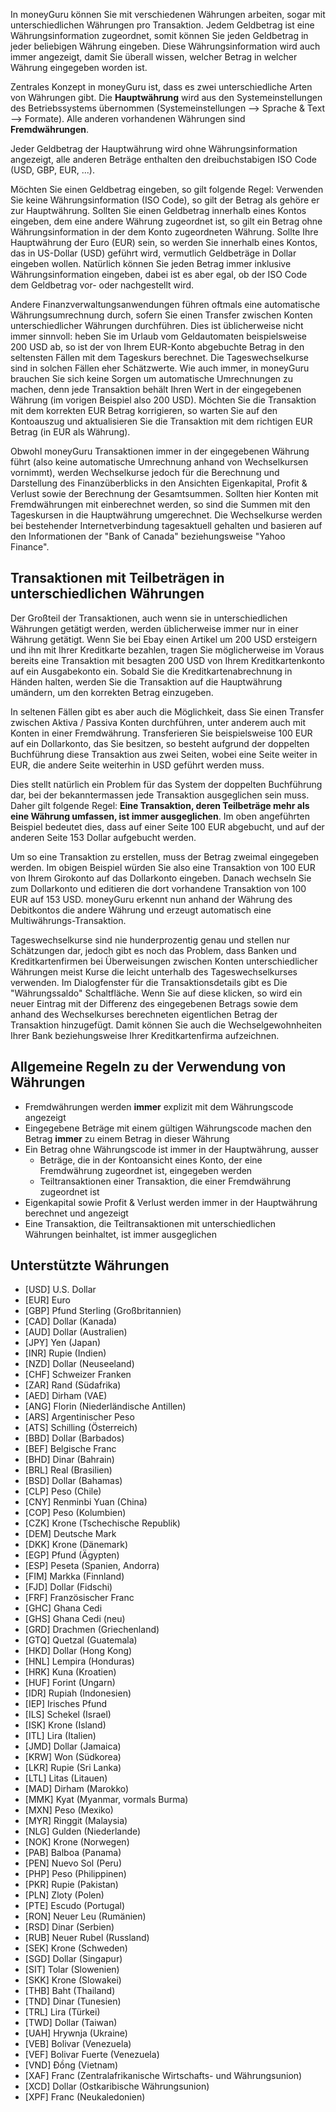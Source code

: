 In moneyGuru können Sie mit verschiedenen Währungen arbeiten, sogar mit unterschiedlichen Währungen pro Transaktion. Jedem Geldbetrag ist eine Währungsinformation zugeordnet, somit können Sie jeden Geldbetrag in jeder beliebigen Währung eingeben. Diese Währungsinformation wird auch immer angezeigt, damit Sie überall wissen, welcher Betrag in welcher Währung eingegeben worden ist.

Zentrales Konzept in moneyGuru ist, dass es zwei unterschiedliche Arten von Währungen gibt. Die **Hauptwährung** wird aus den Systemeinstellungen des Betriebssystems übernommen (Systemeinstellungen --> Sprache & Text --> Formate). Alle anderen vorhandenen Währungen sind **Fremdwährungen**.

Jeder Geldbetrag der Hauptwährung wird ohne Währungsinformation angezeigt, alle anderen Beträge enthalten den dreibuchstabigen ISO Code (USD, GBP, EUR, ...).

Möchten Sie einen Geldbetrag eingeben, so gilt folgende Regel: Verwenden Sie keine Währungsinformation (ISO Code), so gilt der Betrag als gehöre er zur Hauptwährung. Sollten Sie einen Geldbetrag innerhalb eines Kontos eingeben, dem eine andere Währung zugeordnet ist, so gilt ein Betrag ohne Währungsinformation in der dem Konto zugeordneten Währung. Sollte Ihre Hauptwährung der Euro (EUR) sein, so werden Sie innerhalb eines Kontos, das in US-Dollar (USD) geführt wird, vermutlich Geldbeträge in Dollar eingeben wollen. Natürlich können Sie jeden Betrag immer inklusive Währungsinformation eingeben, dabei ist es aber egal, ob der ISO Code dem Geldbetrag vor- oder nachgestellt wird.

Andere Finanzverwaltungsanwendungen führen oftmals eine automatische Währungsumrechnung durch, sofern Sie einen Transfer zwischen Konten unterschiedlicher Währungen durchführen. Dies ist üblicherweise nicht immer sinnvoll: heben Sie im Urlaub vom Geldautomaten beispielsweise 200 USD ab, so ist der von Ihrem EUR-Konto abgebuchte Betrag in den seltensten Fällen mit dem Tageskurs berechnet. Die Tageswechselkurse sind in solchen Fällen eher Schätzwerte. Wie auch immer, in moneyGuru brauchen Sie sich keine Sorgen um automatische Umrechnungen zu machen, denn jede Transaktion behält Ihren Wert in der eingegebenen Währung (im vorigen Beispiel also 200 USD). Möchten Sie die Transaktion mit dem korrekten EUR Betrag korrigieren, so warten Sie auf den Kontoauszug und aktualisieren Sie die Transaktion mit dem richtigen EUR Betrag (in EUR als Währung).

Obwohl moneyGuru Transaktionen immer in der eingegebenen Währung führt (also keine automatische Umrechnung anhand von Wechselkursen vornimmt), werden Wechselkurse jedoch für die Berechnung und Darstellung des Finanzüberblicks in den Ansichten Eigenkapital, Profit & Verlust sowie der Berechnung der Gesamtsummen. Sollten hier Konten mit Fremdwährungen mit einberechnet werden, so sind die Summen mit den Tageskursen in die Hauptwährung umgerechnet. Die Wechselkurse werden bei bestehender Internetverbindung tagesaktuell gehalten und basieren auf den Informationen der "Bank of Canada" beziehungsweise "Yahoo Finance".

Transaktionen mit Teilbeträgen in unterschiedlichen Währungen
-----

Der Großteil der Transaktionen, auch wenn sie in unterschiedlichen Währungen getätigt werden, werden üblicherweise immer nur in einer Währung getätigt. Wenn Sie bei Ebay einen Artikel um 200 USD ersteigern und ihn mit Ihrer Kreditkarte bezahlen, tragen Sie möglicherweise im Voraus bereits eine Transaktion mit besagten 200 USD von Ihrem Kreditkartenkonto auf ein Ausgabekonto ein. Sobald Sie die Kreditkartenabrechnung in Händen halten, werden Sie die Transaktion auf die Hauptwährung umändern, um den korrekten Betrag einzugeben.

In seltenen Fällen gibt es aber auch die Möglichkeit, dass Sie einen Transfer zwischen Aktiva / Passiva Konten durchführen, unter anderem auch mit Konten in einer Fremdwährung. Transferieren Sie beispielsweise 100 EUR auf ein Dollarkonto, das Sie besitzen, so besteht aufgrund der doppelten Buchführung diese Transaktion aus zwei Seiten, wobei eine Seite weiter in EUR, die andere Seite weiterhin in USD geführt werden muss.

Dies stellt natürlich ein Problem für das System der doppelten Buchführung dar, bei der bekanntermassen jede Transaktion ausgeglichen sein muss. Daher gilt folgende Regel: **Eine Transaktion, deren Teilbeträge mehr als eine Währung umfassen, ist immer ausgeglichen**. Im oben angeführten Beispiel bedeutet dies, dass auf einer Seite 100 EUR abgebucht, und auf der anderen Seite 153 Dollar aufgebucht werden.

Um so eine Transaktion zu erstellen, muss der Betrag zweimal eingegeben werden. Im obigen Beispiel würden Sie also eine Transaktion von 100 EUR von Ihrem Girokonto auf das Dollarkonto eingeben. Danach wechseln Sie zum Dollarkonto und editieren die dort vorhandene Transaktion von 100 EUR auf 153 USD. moneyGuru erkennt nun anhand der Währung des Debitkontos die andere Währung und erzeugt automatisch eine Multiwährungs-Transaktion.

Tageswechselkurse sind nie hunderprozentig genau und stellen nur Schätzungen dar, jedoch gibt es noch das Problem, dass Banken und Kreditkartenfirmen bei Überweisungen zwischen Konten unterschiedlicher Währungen meist Kurse die leicht unterhalb des Tageswechselkurses verwenden. Im Dialogfenster für die Transaktionsdetails gibt es Die "Währungssaldo" Schaltfläche. Wenn Sie auf diese klicken, so wird ein neuer Eintrag mit der Differenz des eingegebenen Betrags sowie dem anhand des Wechselkurses berechneten eigentlichen Betrag der Transaktion hinzugefügt. Damit können Sie auch die Wechselgewohnheiten Ihrer Bank beziehungsweise Ihrer Kreditkartenfirma aufzeichnen.

Allgemeine Regeln zu der Verwendung von Währungen
-----

* Fremdwährungen werden **immer** explizit mit dem Währungscode angezeigt
* Eingegebene Beträge mit einem gültigen Währungscode machen den Betrag **immer** zu einem Betrag in dieser Währung
* Ein Betrag ohne Währungscode ist immer in der Hauptwährung, ausser
    * Beträge, die in der Kontoansicht eines Konto, der eine Fremdwährung zugeordnet ist, eingegeben werden
    * Teiltransaktionen einer Transaktion, die einer Fremdwährung zugeordnet ist
* Eigenkapital sowie Profit & Verlust werden immer in der Hauptwährung berechnet und angezeigt
* Eine Transaktion, die Teiltransaktionen mit unterschiedlichen Währungen beinhaltet, ist immer ausgeglichen

Unterstützte Währungen
-----

* [USD] U.S. Dollar
* [EUR] Euro
* [GBP] Pfund Sterling (Großbritannien)
* [CAD] Dollar (Kanada)
* [AUD] Dollar (Australien)
* [JPY] Yen (Japan)
* [INR] Rupie (Indien)
* [NZD] Dollar (Neuseeland)
* [CHF] Schweizer Franken
* [ZAR] Rand (Südafrika)
* [AED] Dirham (VAE)
* [ANG] Florin (Niederländische Antillen)
* [ARS] Argentinischer Peso
* [ATS] Schilling (Österreich)
* [BBD] Dollar (Barbados)
* [BEF] Belgische Franc
* [BHD] Dinar (Bahrain)
* [BRL] Real (Brasilien)
* [BSD] Dollar (Bahamas)
* [CLP] Peso (Chile)
* [CNY] Renminbi Yuan (China)
* [COP] Peso (Kolumbien)
* [CZK] Krone (Tschechische Republik)
* [DEM] Deutsche Mark
* [DKK] Krone (Dänemark)
* [EGP] Pfund (Ägypten)
* [ESP] Peseta (Spanien, Andorra)
* [FIM] Markka (Finnland)
* [FJD] Dollar (Fidschi)
* [FRF] Französischer Franc
* [GHC] Ghana Cedi
* [GHS] Ghana Cedi (neu)
* [GRD] Drachmen (Griechenland)
* [GTQ] Quetzal (Guatemala)
* [HKD] Dollar (Hong Kong)
* [HNL] Lempira (Honduras)
* [HRK] Kuna (Kroatien)
* [HUF] Forint (Ungarn)
* [IDR] Rupiah (Indonesien)
* [IEP] Irisches Pfund
* [ILS] Schekel (Israel)
* [ISK] Krone (Island)
* [ITL] Lira (Italien)
* [JMD] Dollar (Jamaica)
* [KRW] Won (Südkorea)
* [LKR] Rupie (Sri Lanka)
* [LTL] Litas (Litauen)
* [MAD] Dirham (Marokko)
* [MMK] Kyat (Myanmar, vormals Burma)
* [MXN] Peso (Mexiko)
* [MYR] Ringgit (Malaysia)
* [NLG] Gulden (Niederlande)
* [NOK] Krone (Norwegen)
* [PAB] Balboa (Panama)
* [PEN] Nuevo Sol (Peru)
* [PHP] Peso (Philippinen)
* [PKR] Rupie (Pakistan)
* [PLN] Zloty (Polen)
* [PTE] Escudo (Portugal)
* [RON] Neuer Leu (Rumänien)
* [RSD] Dinar (Serbien)
* [RUB] Neuer Rubel (Russland)
* [SEK] Krone (Schweden)
* [SGD] Dollar (Singapur)
* [SIT] Tolar (Slowenien)
* [SKK] Krone (Slowakei)
* [THB] Baht (Thailand)
* [TND] Dinar (Tunesien)
* [TRL] Lira (Türkei)
* [TWD] Dollar (Taiwan)
* [UAH] Hrywnja (Ukraine)
* [VEB] Bolivar (Venezuela)
* [VEF] Bolivar Fuerte (Venezuela)
* [VND] Đồng (Vietnam)
* [XAF] Franc (Zentralafrikanische Wirtschafts- und Währungsunion)
* [XCD] Dollar (Ostkaribische Währungsunion)
* [XPF] Franc (Neukaledonien)
